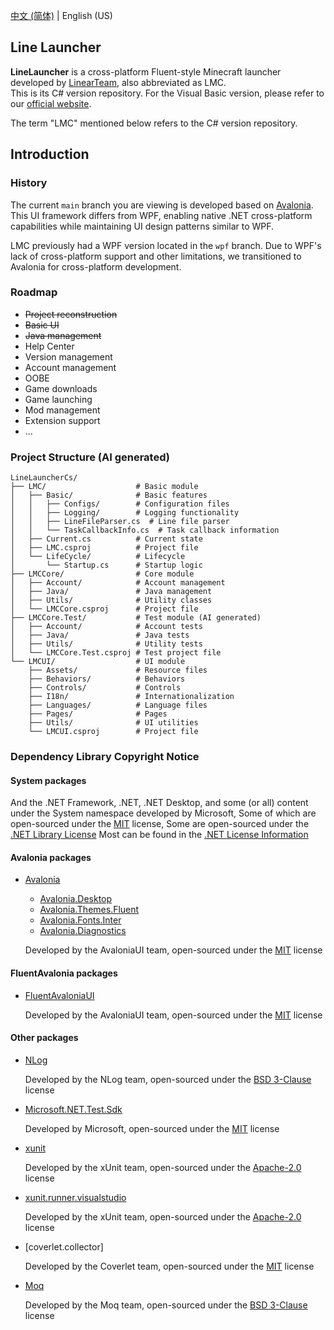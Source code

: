 ﻿[中文 (简体)](https://github.com/IceCreamTeamICT/LineLauncherCs/blob/main/README.md) | English (US)

## Line Launcher
**LineLauncher** is a cross-platform Fluent-style Minecraft launcher developed by [LinearTeam](https://github.com/LinearTeam), also abbreviated as LMC.  
This is its C# version repository. For the Visual Basic version, please refer to our [official website](https://line.icecreamteam.win).

The term "LMC" mentioned below refers to the C# version repository.

## Introduction
### History
The current `main` branch you are viewing is developed based on [Avalonia](https://docs.avaloniaui.net/). This UI framework differs from WPF, enabling native .NET cross-platform capabilities while maintaining UI design patterns similar to WPF.

LMC previously had a WPF version located in the `wpf` branch. Due to WPF's lack of cross-platform support and other limitations, we transitioned to Avalonia for cross-platform development.

### Roadmap
- ~~Project reconstruction~~
- ~~Basic UI~~
- ~~Java management~~
- Help Center
- Version management
- Account management
- OOBE
- Game downloads
- Game launching
- Mod management
- Extension support
- ...

### Project Structure (AI generated)
```
LineLauncherCs/
├── LMC/                    # Basic module
│   ├── Basic/              # Basic features
│   │   ├── Configs/        # Configuration files
│   │   ├── Logging/        # Logging functionality
│   │   ├── LineFileParser.cs  # Line file parser
│   │   └── TaskCallbackInfo.cs  # Task callback information
│   ├── Current.cs          # Current state
│   ├── LMC.csproj          # Project file
│   └── LifeCycle/          # Lifecycle
│       └── Startup.cs      # Startup logic
├── LMCCore/                # Core module
│   ├── Account/            # Account management
│   ├── Java/               # Java management
│   ├── Utils/              # Utility classes
│   └── LMCCore.csproj      # Project file
├── LMCCore.Test/           # Test module (AI generated)
│   ├── Account/            # Account tests
│   ├── Java/               # Java tests
│   ├── Utils/              # Utility tests
│   └── LMCCore.Test.csproj # Test project file
└── LMCUI/                  # UI module
    ├── Assets/             # Resource files
    ├── Behaviors/          # Behaviors
    ├── Controls/           # Controls
    ├── I18n/               # Internationalization
    ├── Languages/          # Language files
    ├── Pages/              # Pages
    ├── Utils/              # UI utilities
    └── LMCUI.csproj        # Project file
```

### Dependency Library Copyright Notice
#### System packages
And the .NET Framework, .NET, .NET Desktop, and some (or all) content under the System namespace developed by Microsoft,
Some of which are open-sourced under the [MIT](https://licenses.nuget.org/MIT) license,
Some are open-sourced under the [.NET Library License](https://dotnet.microsoft.com/en-us/dotnet_library_license.htm)
Most can be found in the [.NET License Information](https://github.com/dotnet/core/blob/main/license-information.md)

#### Avalonia packages
- [Avalonia](https://github.com/AvaloniaUI/Avalonia) 
  - [Avalonia.Desktop](https://github.com/AvaloniaUI/Avalonia)
  - [Avalonia.Themes.Fluent](https://github.com/AvaloniaUI/Avalonia)
  - [Avalonia.Fonts.Inter](https://github.com/AvaloniaUI/Avalonia)
  - [Avalonia.Diagnostics](https://github.com/AvaloniaUI/Avalonia)

  Developed by the AvaloniaUI team, open-sourced under the [MIT](https://licenses.nuget.org/MIT) license

#### FluentAvalonia packages
- [FluentAvaloniaUI](https://github.com/avaloniaui/FluentAvalonia) 

  Developed by the AvaloniaUI team, open-sourced under the [MIT](https://licenses.nuget.org/MIT) license

#### Other packages
- [NLog](https://github.com/NLog/NLog) 

  Developed by the NLog team, open-sourced under the [BSD 3-Clause](https://licenses.nuget.org/BSD-3-Clause) license

- [Microsoft.NET.Test.Sdk](https://github.com/microsoft/vstest) 

  Developed by Microsoft, open-sourced under the [MIT](https://licenses.nuget.org/MIT) license

- [xunit](https://github.com/xunit/xunit) 

  Developed by the xUnit team, open-sourced under the [Apache-2.0](https://licenses.nuget.org/Apache-2.0) license

- [xunit.runner.visualstudio](https://github.com/xunit/visualstudio.xunit) 

  Developed by the xUnit team, open-sourced under the [Apache-2.0](https://licenses.nuget.org/Apache-2.0) license

- [coverlet.collector]

  Developed by the Coverlet team, open-sourced under the [MIT](https://licenses.nuget.org/MIT) license

- [Moq](https://github.com/moq/moq) 

  Developed by the Moq team, open-sourced under the [BSD 3-Clause](https://licenses.nuget.org/BSD-3-Clause) license